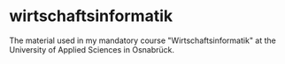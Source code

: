 # wirtschaftsinformatik
The material used in my mandatory course "Wirtschaftsinformatik" at the University of Applied Sciences in Osnabrück.

